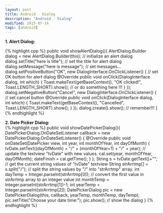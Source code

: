 ```yaml
---
layout: post
title: Android - Dialog
description: "Android - Dialog"
modified: 2015-07-14
tags: [android]
---
```


<b>1. Alert Dialog:</b><br>


{% highlight cpp %}
public void showAlertDialog(){
        AlertDialog.Builder dialog = new AlertDialog.Builder(this); // initialize an alert dialog
        dialog.setTitle("here is title"); // set the title for alert dialog
        dialog.setMessage("here is message"); // set messages...
        dialog.setPositiveButton("OK", new DialogInterface.OnClickListener() { // set OK button for alert dialog
            @Override
            public void onClick(DialogInterface dialog, int which) {
                Toast.makeText(getBaseContext(), "OK clicked!", Toast.LENGTH_SHORT).show();
                // or do something here !!!
            }
        });
        dialog.setNegativeButton("Cancel", new DialogInterface.OnClickListener() { // set cancel button
            @Override
            public void onClick(DialogInterface dialog, int which) {
                Toast.makeText(getBaseContext(), "Cancelled", Toast.LENGTH_SHORT).show();
            }
        });
        dialog.create().show(); // remember!!!
    }
{% endhighlight %}


<b>2. Date Picker Dialog:</b><br>
{% highlight cpp %}
public void showDatePickerDialog(){
        DatePickerDialog.OnDateSetListener callback = new DatePickerDialog.OnDateSetListener() {
            @Override
            public void onDateSet(DatePicker view, int year, int monthOfYear, int dayOfMonth) {
                tvDate.setText((dayOfMonth) + "/" + (monthOfYear+1) + "/" + year); // update the textview "tvDate" with new values.
                cal.set(year, monthOfYear, dayOfMonth);
                dateFinish = cal.getTime();
            }
        };
        String s = tvDate.getText()+""; // get the current string values of "tvDate" textview
        String strArrtmp[] = s.split("/"); // split the string values by "/" into "strArrtmp" array.
        int dayTemp = Integer.parseInt(strArrtmp[0]); // convert the first value in strArrtmp array to an integer value
        int monthTemp = Integer.parseInt(strArrtmp[1])-1;
        int yearTemp = Integer.parseInt(strArrtmp[2]);
        DatePickerDialog pic = new DatePickerDialog(this, callback, yearTemp, monthTemp, dayTemp);
        pic.setTitle("Choose your date time:");
        pic.show(); // show the dialog
    }
{% endhighlight %}
